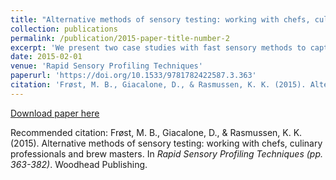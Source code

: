 ```yaml
---
title: "Alternative methods of sensory testing: working with chefs, culinary professionals and brew masters"
collection: publications
permalink: /publication/2015-paper-title-number-2
excerpt: 'We present two case studies with fast sensory methods to capture and document the core of sensory properties in an inexpensive manner outside the safe environment of the sensory laboratory. One is in the development lab with prototypes, with brewers, and one is with chefs working in a more explorative fashion to chart the properties of a large range of spice blends...'
date: 2015-02-01
venue: 'Rapid Sensory Profiling Techniques'
paperurl: 'https://doi.org/10.1533/9781782422587.3.363'
citation: 'Frøst, M. B., Giacalone, D., & Rasmussen, K. K. (2015). Alternative methods of sensory testing: working with chefs, culinary professionals and brew masters. In <i>Rapid Sensory Profiling Techniques (pp. 363-382)</i>. Woodhead Publishing.'
---
```


[Download paper here](https://doi.org/10.1533/9781782422587.3.363)

Recommended citation: Frøst, M. B., Giacalone, D., & Rasmussen, K. K. (2015). Alternative methods of sensory testing: working with chefs, culinary professionals and brew masters. In <i>Rapid Sensory Profiling Techniques (pp. 363-382)</i>. Woodhead Publishing.
